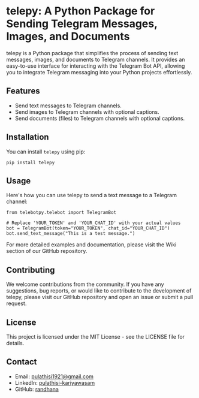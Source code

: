 # telepy: A Python Package for Sending Telegram Messages, Images, and Documents

telepy is a Python package that simplifies the process of sending text messages, images, and documents to Telegram channels. It provides an easy-to-use interface for interacting with the Telegram Bot API, allowing you to integrate Telegram messaging into your Python projects effortlessly.

## Features

- Send text messages to Telegram channels.
- Send images to Telegram channels with optional captions.
- Send documents (files) to Telegram channels with optional captions.

## Installation

You can install `telepy` using pip:

```shell
pip install telepy
```
## Usage
Here's how you can use telepy to send a text message to a Telegram channel:
```shell
from telebotpy.telebot import TelegramBot

# Replace 'YOUR_TOKEN' and 'YOUR_CHAT_ID' with your actual values
bot = TelegramBot(token="YOUR_TOKEN", chat_id="YOUR_CHAT_ID")
bot.send_text_message("This is a test message.")
```

For more detailed examples and documentation, please visit the Wiki section of our GitHub repository.

## Contributing
We welcome contributions from the community. If you have any suggestions, bug reports, or would like to contribute to the development of telepy, please visit our GitHub repository and open an issue or submit a pull request.

## License
This project is licensed under the MIT License - see the LICENSE file for details.

## Contact

- Email: [pulathisi1921@gmail.com](mailto:pulathisi1921@gmail.com)
- LinkedIn: [pulathisi-kariyawasam](https://lk.linkedin.com/in/pulathisi-kariyawasam)
- GitHub: [randhana](https://github.com/randhana)

